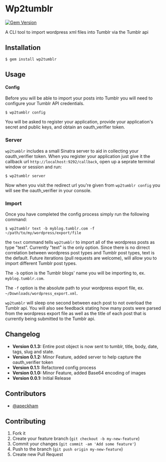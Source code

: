 # Wp2tumblr
[![Gem Version](https://badge.fury.io/rb/wp2tumblr.png)](http://badge.fury.io/rb/wp2tumblr)

A CLI tool to import wordpress xml files into Tumblr via the Tumblr api

## Installation

    $ gem install wp2tumblr

## Usage

#### Config 
Before you will be able to import your posts into Tumblr you will need to configure your Tumblr API credentials.

    $ wp2tumblr config

You will be asked to register your application, provide your application's secret and public keys, and obtain an oauth_verifier token.

### Server
`wp2tumblr` includes a small Sinatra server to aid in collecting your oauth_verifier token. When you register your application just give it the callback url `http://localhost:9292/callback`, open up a seprate terminal window or session and run:

    $ wp2tumblr server

Now when you visit the redirect url you're given from `wp2tumblr config` you will see the oauth_verifier in your console.

### Import
Once you have completed the config process simply run the following command:

    $ wp2tumblr text -b myblog.tumblr.com -f ~/path/to/my/wordpress/export/file

the `text` command tells `wp2tumblr` to import all of the wordpress posts as type "text". Currently "text" is the only option. Since there is no dirrect correlation between wordpress post types and Tumblr post types, text is the default. Future iterations (pull requests are welcome), will allow you to import different Tumblr post types.

The `-b` option is the Tumblr blogs' name you will be importing to, ex. `myblog.tumblr.com`.

The `-f` option is the absolute path to your wordpress export file, ex. `~/Downloads/wordpress_export.xml`.

`wp2tumblr` will sleep one second between each post to not overload the Tumblr api. You will also see feedback stating how many posts were parsed from the wordpress export file as well as the title of each post that is currently being submitted to the Tumblr api.

## Changelog

- **Version 0.1.3:** Entire post object is now sent to tumblr, title, body, date, tags, slug and state.
- **Version 0.1.2:** Minor Feature, added server to help capture the oauth_verifier token
- **Version 0.1.1:** Refactored config process
- **Version 0.1.0:** Minor Feature, added Base64 encoding of images
- **Version 0.0.1:** Initial Release

## Contributors
- [@apeckham](https://github.com/apeckham)

## Contributing

1. Fork it
2. Create your feature branch (`git checkout -b my-new-feature`)
3. Commit your changes (`git commit -am 'Add some feature'`)
4. Push to the branch (`git push origin my-new-feature`)
5. Create new Pull Request
